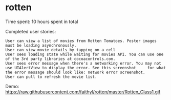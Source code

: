 rotten
======
Time spent: 10 hours spent in total

Completed user stories:

    User can view a list of movies from Rotten Tomatoes. Poster images must be loading asynchronously.
    User can view movie details by tapping on a cell
    User sees loading state while waiting for movies API. You can use one of the 3rd party libraries at cocoacontrols.com.
    User sees error message when there's a networking error. You may not use UIAlertView to display the error. See this screenshot     for what the error message should look like: network error screenshot.
    User can pull to refresh the movie list.
    
Demo:
https://raw.githubusercontent.com/faithyl/rotten/master/Rotten_Class1.gif

